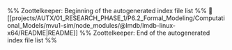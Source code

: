 %% Zoottelkeeper: Beginning of the autogenerated index file list  %%
📄 [[projects/AUTX/01_RESEARCH_PHASE_1/P6.2_Formal_Modeling/Computational_Models/mvu1-sim/node_modules/@lmdb/lmdb-linux-x64/README|README]]
%% Zoottelkeeper: End of the autogenerated index file list  %%
